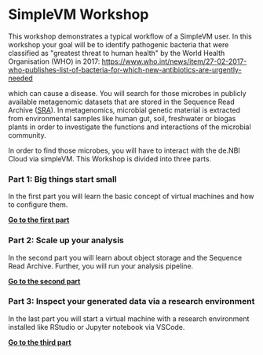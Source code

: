 # SimpleVM Workshop

This workshop demonstrates a typical workflow of a SimpleVM user.
In this workshop your goal will be to identify pathogenic bacteria
that were classified as "greatest threat to human health" by the 
World Health Organisation (WHO) in 2017: https://www.who.int/news/item/27-02-2017-who-publishes-list-of-bacteria-for-which-new-antibiotics-are-urgently-needed

which can cause a disease. You will search for those microbes
in publicly available metagenomic datasets that are stored in the 
Sequence Read Archive ([SRA](https://www.ncbi.nlm.nih.gov/sra)). 
In metagenomics, microbial genetic material 
is extracted from environmental samples like human gut, soil, 
freshwater or biogas plants in order to investigate the functions and
interactions of the microbial community.

In order to find those microbes, you will have to interact with 
the de.NBI Cloud via simpleVM. This Workshop is divided into three
parts. 

### Part 1: Big things start small  

In the first part you will learn the basic concept of virtual machines
and how to configure them.

**[Go to the first part](part1.md)**

### Part 2: Scale up your analysis 

In the second part you will learn about object storage and the 
Sequence Read Archive. Further, you will run your analysis pipeline.

**[Go to the second part](part2.md)**

### Part 3: Inspect your generated data via a research environment

In the last part you will start a virtual machine with a research
environment installed like RStudio or Jupyter notebook via VSCode.

**[Go to the third part](part3.md)**